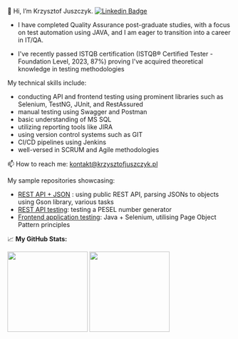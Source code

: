 👋 Hi, I’m Krzysztof Juszczyk. [![Linkedin Badge](https://img.shields.io/badge/-LinkedIn-0e76a8?style=flat-square&logo=Linkedin&logoColor=white)](https://linkedin.com/in/krzysztof-juszczyk)
- I have completed Quality Assurance post-graduate studies, with a focus on test automation using JAVA, and I am eager to transition into a career in IT/QA.

- I've recently passed ISTQB certification (ISTQB® Certified Tester - Foundation Level, 2023, 87%) proving I've acquired theoretical knowledge in testing methodologies

My technical skills include:
- conducting API and frontend testing using prominent libraries such as Selenium, TestNG, JUnit, and RestAssured
- manual testing using Swagger and Postman
- basic understanding of MS SQL
- utilizing reporting tools like JIRA
- using version control systems such as GIT
- CI/CD pipelines using Jenkins
- well-versed in SCRUM and Agile methodologies 

📫 How to reach me: kontakt@krzysztofjuszczyk.pl

My sample repositories showcasing:
- [REST API + JSON](https://github.com/krzysztofjuszczyk/Software-Engineer-API) : using public REST API, parsing JSONs to objects using Gson library, various tasks
- [REST API testing](https://github.com/krzysztofjuszczyk/rest-api-tests-Krzysztof-Juszczyk): testing a PESEL number generator
- [Frontend application testing](https://github.com/krzysztofjuszczyk/selenium_endofterm): Java + Selenium, utilising Page Object Pattern principles

<!---
krzysztofjuszczyk/krzysztofjuszczyk is a ✨ special ✨ repository because its `README.md` (this file) appears on your GitHub profile.
You can click the Preview link to take a look at your changes.
--->

📈 **My GitHub Stats:**

<p>
  <img height="180em" src="https://github-readme-stats.vercel.app/api?username=krzysztofjuszczyk&show_icons=true&hide_border=true&&count_private=true&include_all_commits=true" />
  <img height="180em" src="https://github-readme-stats.vercel.app/api/top-langs/?username=krzysztofjuszczyk&exclude_repo=KNN-Image-Classification&show_icons=true&hide_border=true&layout=compact&langs_count=8"/>
</p>
